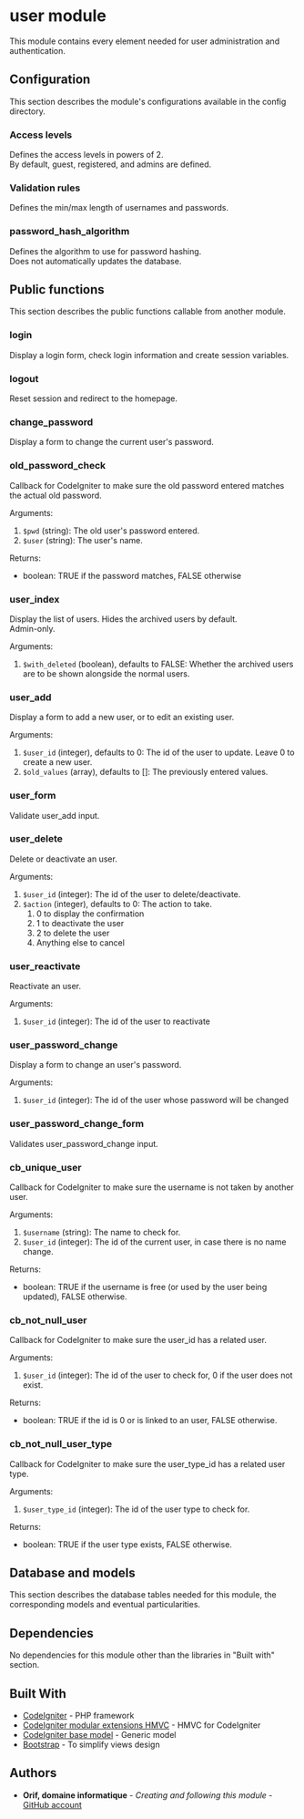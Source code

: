 # user module #

This module contains every element needed for user administration and authentication.

## Configuration ##

This section describes the module's configurations available in the config directory.

### Access levels ###

Defines the access levels in powers of 2.  
By default, guest, registered, and admins are defined.

### Validation rules ###

Defines the min/max length of usernames and passwords.

### password_hash_algorithm ###

Defines the algorithm to use for password hashing.  
Does not automatically updates the database.

## Public functions ##

This section describes the public functions callable from another module.

### login ###

Display a login form, check login information and create session variables.

### logout ###

Reset session and redirect to the homepage.

### change_password ###

Display a form to change the current user's password.

### old_password_check ###

Callback for CodeIgniter to make sure the old password entered matches the actual old password.

Arguments:

1. `$pwd` (string): The old user's password entered.
2. `$user` (string): The user's name.

Returns:

- boolean: TRUE if the password matches, FALSE otherwise

### user_index ###

Display the list of users. Hides the archived users by default.  
Admin-only.

Arguments:

1. `$with_deleted` (boolean), defaults to FALSE: Whether the archived users are to be shown alongside the normal users.

### user_add ###

Display a form to add a new user, or to edit an existing user.

Arguments:

1. `$user_id` (integer), defaults to 0: The id of the user to update. Leave 0 to create a new user.
2. `$old_values` (array), defaults to []: The previously entered values.

### user_form ###

Validate user_add input.

### user_delete ###

Delete or deactivate an user.

Arguments:

1. `$user_id` (integer): The id of the user to delete/deactivate.
2. `$action` (integer), defaults to 0: The action to take.
   1. 0 to display the confirmation
   2. 1 to deactivate the user
   3. 2 to delete the user
   4. Anything else to cancel

### user_reactivate ###

Reactivate an user.

Arguments:

1. `$user_id` (integer): The id of the user to reactivate

### user_password_change ###

Display a form to change an user's password.

Arguments:

1. `$user_id` (integer): The id of the user whose password will be changed

### user_password_change_form ###

Validates user_password_change input.

### cb_unique_user ###

Callback for CodeIgniter to make sure the username is not taken by another user.

Arguments:

1. `$username` (string): The name to check for.
2. `$user_id` (integer): The id of the current user, in case there is no name change.

Returns:

- boolean: TRUE if the username is free (or used by the user being updated), FALSE otherwise.

### cb_not_null_user ###

Callback for CodeIgniter to make sure the user_id has a related user.

Arguments:

1. `$user_id` (integer): The id of the user to check for, 0 if the user does not exist.

Returns:

- boolean: TRUE if the id is 0 or is linked to an user, FALSE otherwise.

### cb_not_null_user_type ###

Callback for CodeIgniter to make sure the user_type_id has a related user type.

Arguments:

1. `$user_type_id` (integer): The id of the user type to check for.

Returns:

- boolean: TRUE if the user type exists, FALSE otherwise.

## Database and models ##

This section describes the database tables needed for this module, the corresponding models and eventual particularities.

## Dependencies ##

No dependencies for this module other than the libraries in "Built with" section.

## Built With ##

- [CodeIgniter](https://www.codeigniter.com/) - PHP framework
- [CodeIgniter modular extensions HMVC](https://bitbucket.org/wiredesignz/codeigniter-modular-extensions-hmvc) - HMVC for CodeIgniter
- [CodeIgniter base model](https://github.com/jamierumbelow/codeigniter-base-model) - Generic model
- [Bootstrap](https://getbootstrap.com/) - To simplify views design

## Authors ##

- **Orif, domaine informatique** - *Creating and following this module* - [GitHub account](https://github.com/OrifInformatique)
